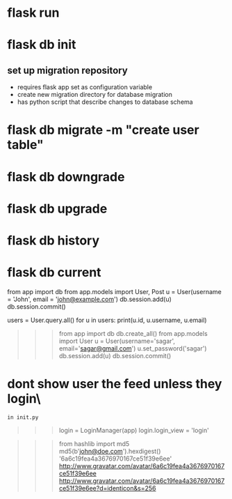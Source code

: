 # flask run

# flask db init
## set up migration repository
- requires flask app set as configuration variable
- create new migration directory for database migration
- has python script that describe changes to database schema

# flask db migrate -m "create user table"


# flask db downgrade
# flask db upgrade


# flask db history
# flask db current


from app import db
from app.models import User, Post
u = User(username = 'John', email = 'john@example.com')
db.session.add(u)
db.session.commit()

users = User.query.all()
for u in users:
	print(u.id, u.username, u.email)


>>> from app import db
>>> db.create_all()
>>> from app.models import User
>>> u = User(username='sagar', email='sagar@gmail.com')
>>> u.set_password('sagar')
>>> db.session.add(u)
>>> db.session.commit()

# dont show user the feed unless they login\
`in init.py`
>>> login = LoginManager(app)
>>>login.login_view = 'login'


>>> from hashlib import md5
>>> md5(b'john@doe.com').hexdigest()
'6a6c19fea4a3676970167ce51f39e6ee'
>>> http://www.gravatar.com/avatar/6a6c19fea4a3676970167ce51f39e6ee
>>> http://www.gravatar.com/avatar/6a6c19fea4a3676970167ce51f39e6ee?d=identicon&s=256